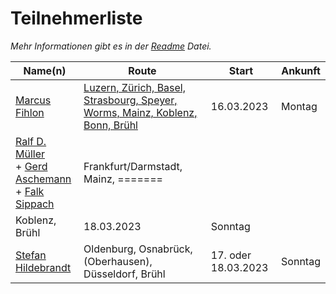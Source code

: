 # Teilnehmerliste

*Mehr Informationen gibt es in der [Readme](README.md) Datei.*

| Name(n) | Route | Start | Ankunft |
| ------- | ----- | ----- | ------- |
| [Marcus Fihlon](https://fosstodon.org/@McPringle) | [Luzern, Zürich, Basel, Strasbourg, Speyer, Worms, Mainz, Koblenz, Bonn, Brühl](https://www.komoot.com/tour/962421306/zoom) | 16.03.2023 | Montag |
| [Ralf D. Müller](https://mastodontech.de/@rdmueller) <br/> + [Gerd Aschemann](https://mastodon.social/@ascheman) <br/> + [Falk Sippach](https://mastodon.social/@sippsack) | Frankfurt/Darmstadt, Mainz, =======
Koblenz, Brühl | 18.03.2023 | Sonntag |
| [Stefan Hildebrandt](https://mastodontech.de/@hildebrandttk) | Oldenburg, Osnabrück, (Oberhausen), Düsseldorf, Brühl |  17. oder 18.03.2023 | Sonntag |
